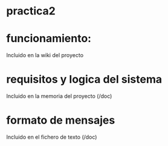 # practica2

# funcionamiento:
Incluido en la wiki del proyecto

# requisitos y logica del sistema
Incluido en la memoria del proyecto (/doc)

# formato de mensajes 
Incluido en el fichero de texto (/doc)




